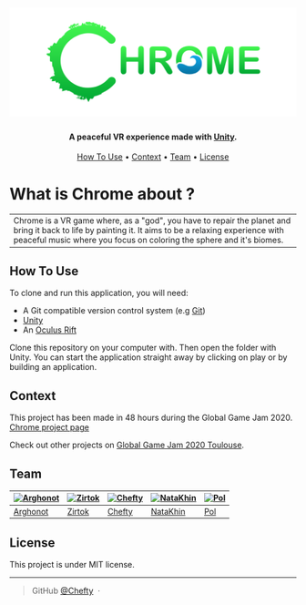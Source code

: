 <h1 align="center">
  <br>
  <a href="http://www.youtube.com/watch?v=107ZnNgu_Q0"><img src="https://github.com/Chefty/Chrome/blob/Dev/Assets/Textures/ChromeColor1024x390.png?raw=true" alt="Click to see more" width="600"></a>
</h1>

<h4 align="center">A peaceful VR experience made with <a href="https://unity.com" target="_blank">Unity</a>.</h4>

<!--- <p align="center">
  <a href="https://www.paypal.me/AmitMerchant">
    <img src="https://img.shields.io/badge/$-donate-ff69b4.svg?maxAge=2592000&amp;style=flat">
  </a>
</p>--->

<p align="center">
  <a href="#how-to-use">How To Use</a> •
  <a href="#context">Context</a> •
  <a href="#team">Team</a> •
  <a href="#license">License</a>
</p>

# What is Chrome about ?
<table>
<tr>
<td>
Chrome is a VR game where, as a "god", you have to repair the planet and bring it back to life by painting it. It aims to be a relaxing experience with peaceful music where you focus on coloring the sphere and it's biomes.
</td>
</tr>
</table>

## How To Use

To clone and run this application, you will need:
- A Git compatible version control system (e.g [Git](https://git-scm.com))
- [Unity](https://unity.com)
- An [Oculus Rift](https://www.oculus.com/rift/)

Clone this repository on your computer with. Then open the folder with Unity.
You can start the application straight away by clicking on play or by building an application.

<!---## Credits
This software uses the following open source packages:
- [INSERT USED OPEN SOURCE ELEMENTS](http://insert-link)
--->

<!---## Support MAYBE FOR LATER
<a href="patreon-link">
	<img src="https://c5.patreon.com/external/logo/become_a_patron_button@2x.png" width="160">
</a>--->

## Context

This project has been made in 48 hours during the Global Game Jam 2020.<br>
[Chrome project page](https://globalgamejam.org/2020/games/chrome-0)

Check out other projects on [Global Game Jam 2020 Toulouse](https://globalgamejam.org/2020/jam-sites/campus-ionis-toulouse).

## Team

[![Arghonot](https://avatars2.githubusercontent.com/u/15033813?v=3&s=144)](https://github.com/Arghonot)  |[![Zirtok](https://avatars2.githubusercontent.com/u/23333299?v=3&s=144)](https://github.com/Zirtok)  |[![Chefty](https://avatars0.githubusercontent.com/u/6494837?v=3&s=144)](https://github.com/Chefty)  |[![NataKhin](https://mir-s3-cdn-cf.behance.net/user/115/764af74977895.58908a4fd5cd5.jpeg?v=3&s=144)](https://www.behance.net/P_Martin)  |[![Pol](https://mir-s3-cdn-cf.behance.net/user/115/614c6b5108917.5e5d29946175d.jpg?v=3&s=144)](https://www.behance.net/pol-ronnet)
---|---|---|---|---
[Arghonot](https://github.com/Arghonot)  |[Zirtok](https://github.com/Zirtok)  |[Chefty](https://github.com/Chefty)  |[NataKhin](https://www.behance.net/P_Martin)  |[Pol](https://www.behance.net/pol-ronnet)

## License

This project is under MIT license.

---

> GitHub [@Chefty](https://github.com/Chefty) &nbsp;&middot;&nbsp;

